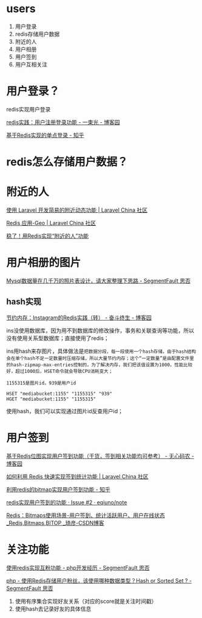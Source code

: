 # users

1. 用户登录
2. redis存储用户数据
3. 附近的人
4. 用户相册
5. 用户签到
6. 用户互相关注


# 用户登录？

redis实现用户登录

[redis实践：用户注册登录功能 - 一束光 - 博客园](https://www.cnblogs.com/Alight/p/4745746.html)


[基于Redis实现的单点登录 - 知乎](https://zhuanlan.zhihu.com/p/76542451)




# redis怎么存储用户数据？






# 附近的人

[使用 Laravel 开发简易的附近动态功能 | Laravel China 社区](https://learnku.com/articles/9273/developing-simple-nearby-dynamic-functions-using-laravel)


[Redis 应用-Geo | Laravel China 社区](https://learnku.com/articles/30821)


[稳了！用Redis实现“附近的人”功能](https://mp.weixin.qq.com/s/VUOGCcLNODp3dUFkP5eA4Q)



# 用户相册的图片



[Mysql数据量在几千万的照片表设计，请大家整理下思路 - SegmentFault 思否](https://segmentfault.com/q/1010000003906588)



## hash实现


[节约内存：Instagram的Redis实践（转） - 奋斗终生 - 博客园](https://www.cnblogs.com/ajianbeyourself/p/4475172.html)


ins没使用数据库，因为用不到数据库的修改操作，事务和关联查询等功能，所以没有使用关系型数据库；直接使用了redis；

ins用hash来存图片，具体做法是`把数据分段，每一段使用一个hash存储，由于hash结构会在单个hash不足一定数量时压缩存储，所以大量节约内存；这个“一定数量”是由配置文件里的hash-zipmap-max-entries控制的，为了解决内存，我们把该值设置为1000，性能比较好，超过1000后，HSET命令就会导致CPU消耗变大；`


```
1155315是图片id，939是用户id

HSET "mediabucket:1155" "1155315" "939"
HGET "mediabucket:1155" "1155315"

```

使用hash，我们可以实现通过图片id反查用户id；






# 用户签到

[基于Redis位图实现用户签到功能（干货，签到相关功能均可参考） - 无心码农 - 博客园](https://www.cnblogs.com/liujiduo/p/10396020.html)

[如何利用 Redis 快速实现签到统计功能 | Laravel China 社区](https://learnku.com/articles/25181)



[利用redis的bitmap实现用户签到功能 - 知乎](https://zhuanlan.zhihu.com/p/83604814)

[redis实现用户签到的功能 · Issue #2 · eqiuno/note](https://github.com/eqiuno/note/issues/2)


[Redis：Bitmaps使用场景-用户签到、统计活跃用户、用户在线状态_Redis,Bitmaps,BITOP _琦彦-CSDN博客](https://blog.csdn.net/fly910905/article/details/82629687)


# 关注功能

[使用redis实现互粉功能 - php开发经历 - SegmentFault 思否](https://segmentfault.com/a/1190000008145959)


[php - 使用Redis存储用户粉丝，该使用哪种数据类型？Hash or Sorted Set ? - SegmentFault 思否](https://segmentfault.com/q/1010000008547001)


1. 使用有序集合实现好友关系（对应的score就是关注时间戳）
2. 使用hash去记录好友的具体信息




